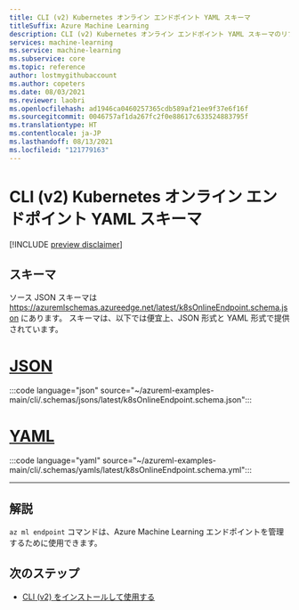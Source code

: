 ```yaml
---
title: CLI (v2) Kubernetes オンライン エンドポイント YAML スキーマ
titleSuffix: Azure Machine Learning
description: CLI (v2) Kubernetes オンライン エンドポイント YAML スキーマのリファレンス ドキュメント。
services: machine-learning
ms.service: machine-learning
ms.subservice: core
ms.topic: reference
author: lostmygithubaccount
ms.author: copeters
ms.date: 08/03/2021
ms.reviewer: laobri
ms.openlocfilehash: ad1946ca0460257365cdb589af21ee9f37e6f16f
ms.sourcegitcommit: 0046757af1da267fc2f0e88617c633524883795f
ms.translationtype: HT
ms.contentlocale: ja-JP
ms.lasthandoff: 08/13/2021
ms.locfileid: "121779163"
---
```

# <a name="cli-v2-kubernetes-online-endpoint-yaml-schema"></a>CLI (v2) Kubernetes オンライン エンドポイント YAML スキーマ

[!INCLUDE [preview disclaimer](../../includes/machine-learning-preview-generic-disclaimer.md)]

## <a name="schema"></a>スキーマ

ソース JSON スキーマは https://azuremlschemas.azureedge.net/latest/k8sOnlineEndpoint.schema.json にあります。 スキーマは、以下では便宜上、JSON 形式と YAML 形式で提供されています。

# <a name="json"></a>[JSON](#tab/json)

:::code language="json" source="~/azureml-examples-main/cli/.schemas/jsons/latest/k8sOnlineEndpoint.schema.json":::

# <a name="yaml"></a>[YAML](#tab/yaml)

:::code language="yaml" source="~/azureml-examples-main/cli/.schemas/yamls/latest/k8sOnlineEndpoint.schema.yml":::

---

## <a name="remarks"></a>解説

`az ml endpoint` コマンドは、Azure Machine Learning エンドポイントを管理するために使用できます。

## <a name="next-steps"></a>次のステップ

- [CLI (v2) をインストールして使用する](how-to-configure-cli.md)
